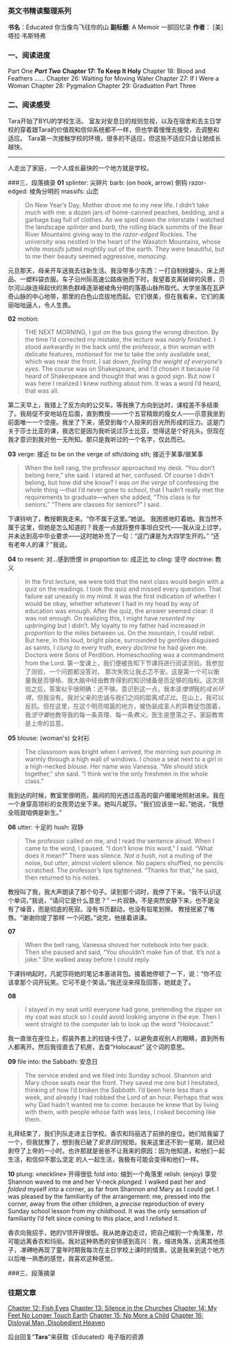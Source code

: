 ### 英文书精读整理系列
**书名**：Educated 你当像鸟飞往你的山
**副标题**:  A Memoir 一部回忆录
**作者**： [美] 塔拉·韦斯特弗

### 一、阅读进度
Part One
***Part Two***
**Chapter 17: To Keep It Holy** 
Chapter 18: Blood and Feathers 
......
Chapter 26: Waiting for Moving Water 
Chapter 27: If I Were a Woman 
Chapter 28: Pygmalion 
Chapter 29: Graduation
Part Three

### 二、阅读感受
Tara开始了BYU的学校生活。
室友对安息日的规则忽视，以及在宿舍和去主日学校的穿着跟Tara的价值观和信仰系统都不一样，但也学着慢慢去接受，去调整和适应。
Tara第一次接触学校的环境，很多的不适应，但这些不适应只会让她成长越快。

- - - - - -
人走出了家庭，一个人成长最快的一个地方就是学校。

###三、段落摘录
**01**
splinter: 尖碎片
barb: (on hook, arrow) 倒钩 
razor-edged: 棱角分明的
massifs: 山峦
>On New Year’s Day, Mother drove me to my new life. I didn’t take much with me: a dozen jars of home-canned peaches, bedding, and a garbage bag full of clothes. As we sped down the interstate I watched the landscape *splinter* and *barb*, the rolling black summits of the Bear River Mountains giving way to the *razor-edged* Rockies. The university was nestled in the heart of the Wasatch Mountains, whose white *massifs* jutted mightily out of the earth. They were beautiful, but to me their beauty seemed aggressive, *menacing*. 

元旦那天，母亲开车送我去往新生活。我没带多少东西：一打自制桃罐头、床上用品、一塑料袋衣服。车子沿州际高速公路疾驰而下时，我望着支离破碎的风景，贝尔河山脉连绵起伏的黑色群峰逐渐被棱角分明的落基山脉所取代。大学坐落在瓦萨奇山脉的中心地带，那里的白色山峦拔地而起。它们很美，但在我看来，它们的美丽咄咄逼人，令人生畏。

**02**
motion:
>THE NEXT MORNING, I got on the bus going the wrong direction. By the time I’d corrected my mistake, the lecture was *nearly* finished. I stood awkwardly in the back until the professor, a thin woman with delicate features, *motioned* for me to take the only available seat, which was near the front. I sat down, *feeling the weight of everyone’s eyes*. The course was on Shakespeare, and I’d chosen it because I’d heard of Shakespeare and thought that was a good sign. But now I was here I realized I knew nothing about him. It was a word I’d heard, that was all.

第二天早上，我错上了反方向的公交车。等我换了方向到达时，课程差不多结束了。我局促不安地站在后面，直到教授——一个五官精致的瘦女人——示意我坐到前面唯一一个空座。我坐了下来，感受到每个人投来的目光所形成的压力。这是门关于莎士比亚的课，我选它是因为我听说过莎士比亚，觉得这是个好兆头。但现在我才意识到我对他一无所知。那只是我听过的一个名字，仅此而已。

**03**
verge: 接近
to be on the verge of sth/doing sth; 接近于某事/做某事
>When the bell rang, the professor approached my desk. “You don’t belong here,” she said. 
>I stared at her, confused. Of course I didn’t belong, but how did she know? I was *on the verge* of confessing the whole thing —that I’d never gone to school, that I hadn’t really met the requirements to graduate—when she added, “This class is for seniors.” 
>“There are classes for seniors?” I said.
 
下课铃响了，教授朝我走来。“你不属于这里。”她说。 
我困惑地盯着她。我当然不属于这里，但她是怎么知道的？我差一点就将整件事坦白交代——我从没上过学，并未达到高中毕业要求——这时她补充了一句：“这门课是为大四学生开的。”
“还有老年人的课？”我说。

**04**
to resent: 对…感到愤恨
in proportion to: 成正比
to cling: 坚守
doctrine:  教义
>In the first lecture, we were told that the next class would begin with a quiz on the readings. I took the quiz and missed every question.
>That failure sat uneasily in my mind. It was the first indication of whether I would be okay, whether whatever I had in my head by way of education was enough. After the quiz, the answer seemed clear: it was not enough. On realizing this, I might have *resented* my *upbringing* but I didn’t. My loyalty to my father had increased *in proportion to* the miles between us. On the mountain, I could rebel. But here, in this loud, bright place, surrounded by gentiles disguised as saints, I *clung to* every truth, every *doctrine* he had given me. Doctors were Sons of Perdition. Homeschooling was a commandment from the Lord. 
第一堂课上，我们便被告知下节课将进行阅读测验。我参加了测验，一个问题都没答对。
那次失败让我忐忑不安。这是第一个可以衡量我是否够格、我大脑中经由教育得到的知识储备是否足够的指标。这次测验之后，答案似乎很明确：还不够。意识到这一点，我本该*憎恨*我的*成长环境*，但我没有。我对父亲的忠诚与我们之间的距离*成正比*。在山上，我可以反抗。但在这里，在这个明亮喧嚣的地方，被伪装成圣人的异教徒包围着，我*坚守着*他教导我的每一条真理、每一条*教义*。医生是堕落之子。家庭教育是上帝的旨意。

**05**
blouse: (woman's) 女衬衫
>The classroom was bright when I arrived, the morning sun *pouring in* warmly through a high wall of windows. I chose a seat next to a girl in a high-necked *blouse*. Her name was Vanessa. “We should stick together,” she said. “I think we’re the only freshmen in the whole class.”

我到达的时候，教室里很明亮，晨间的阳光透过高高的窗户暖暖地照射进来。我在一个身穿高领衫的女孩旁边坐下来。她叫凡妮莎。“我们应该坐一起，”她说，“我想全班就咱俩是新生。”

**06**
utter: 十足的
hush: 寂静
>The professor called on me, and I read the sentence aloud. When I came to the word, I paused. “I don’t know this word,” I said. “What does it mean?”
>There was silence. *Not a hush*, not a muting of the noise, but *utter*, almost violent silence. No papers shuffled, no pencils scratched.
>The professor’s lips tightened. “Thanks for that,” he said, then returned to his notes.

教授叫了我，我大声朗读了那个句子。读到那个词时，我停了下来。“我不认识这个单词，”我说，“请问它是什么意思？”
一片寂静。不是突然安静下来，也不是没有了噪音，而是彻底的死寂。没有书页翻动，也没有铅笔划擦。
教授抿紧了嘴唇。“谢谢你提了那样 一个问题。”说完，他接着讲课。

**07**
>When the bell rang, Vanessa shoved her notebook into her pack. Then she paused and said, “You shouldn’t make fun of that. It’s not a joke.” She walked away before I could reply.

下课铃响起时，凡妮莎将她的笔记本塞进背包。接着她停顿了一下，说：“你不应该拿那个词开玩笑。它可不是个笑话。”我还没来得及回答，她就走了。

**08**
>I stayed in my seat until everyone had gone, pretending the zipper on my coat was stuck so I could avoid looking anyone in the eye. Then I went straight to the computer lab to look up the word “Holocaust.”

我一直坐在座位上，假装外套上的拉链卡住了，以避免直视别人的眼睛，直到所有人都离开。然后我径直去了机房，去查“Holocaust” 这个词的意思。

**09**
file into: 
the Sabbath: 安息日

>The service ended and we filed into Sunday school. Shannon and Mary chose seats near the front. They saved me one but I hesitated, thinking of how I’d broken the *Sabbath*. I’d been here less than a week, and already I had robbed the Lord of an hour. Perhaps that was why Dad hadn’t wanted me to come: because he knew that by living with them, with people whose faith was less, I risked becoming like them.

礼拜结束了，我们列队走进主日学校。香农和玛丽选了前排的座位。她们给我留了一个，但我犹豫了，想到我已破了*安息日*的规矩。我来这里还不到一星期，就已经剥夺了上帝的一小时。也许那就是爸爸不让我来的原因：因为他知道，和他们一起生活，和信仰不那么坚定 的人一起生活，我极有可能会变得和他们一样。

**10**
plung:  «neckline» 开得很低
fold into:  缩到一个角落里
relish: (enjoy) 享受
Shannon waved to me and her V-neck *plunged*. I walked past her and *folded* myself *into* a corner, as far from Shannon and Mary as I could get. I was pleased by the familiarity of the arrangement: me, pressed into the corner, away from the other children, a *precise* reproduction of every Sunday school lesson from my childhood. It was the only sensation of familiarity I’d felt since coming to this place, and I *relished* it.

香农向我招手，她的V领开得很低。我从她身边走过，把自己缩到一个角落里，尽可能远离香农和玛丽。我对这种熟悉的安排感到高兴：我，缩进角落，远离其他孩子，*准确*地再现了童年时期我每次在主日学校上课时的情景。这是我来到这个地方以后唯一熟悉的感觉，我喜欢这种感觉。

###三、段落摘录
### 往期文章
[Chapter 12: Fish Eyes](https://mp.weixin.qq.com/s/lhH1Mgab7e5hkgvQBCPLdw)
[Chapter 13: Silence in the Churches](https://mp.weixin.qq.com/s/0wr1w7Q6-wys_SuYQFq_pA)
[Chapter 14: My Feet No Longer Touch Earth](https://mp.weixin.qq.com/s/0wr1w7Q6-wys_SuYQFq_pA)
[Chapter 15: No More a Child](https://mp.weixin.qq.com/s/Un4UQV4ZrgTwEqUAFf2SAw)
[Chapter 16: Disloyal Man, Disobedient Heaven](https://mp.weixin.qq.com/s/B3d70CoL0uy1Ardn-nOpyg)

后台回复"**Tara**"来获取《Educated》电子版的资源